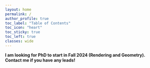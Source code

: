 ```yaml
---
layout: home
permalink: /
author_profile: true
toc_label: "Table of Contents"
toc_icon: "heart"
toc_sticky: true
toc_left: true
classes: wide
---
```


**I am looking for PhD to start in Fall 2024 (Rendering and Geometry). Contact me if you have any leads!**
